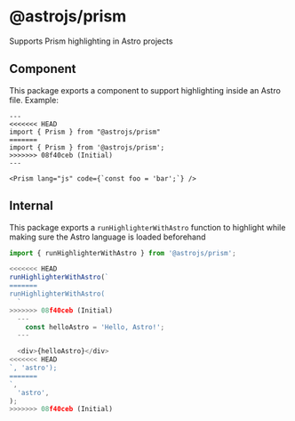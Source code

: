 # @astrojs/prism

Supports Prism highlighting in Astro projects

## Component

This package exports a component to support highlighting inside an Astro file. Example:

```astro
---
<<<<<<< HEAD
import { Prism } from "@astrojs/prism"
=======
import { Prism } from '@astrojs/prism';
>>>>>>> 08f40ceb (Initial)
---

<Prism lang="js" code={`const foo = 'bar';`} />
```

## Internal

This package exports a `runHighlighterWithAstro` function to highlight while making sure the Astro language is loaded beforehand

```typescript
import { runHighlighterWithAstro } from '@astrojs/prism';

<<<<<<< HEAD
runHighlighterWithAstro(`
=======
runHighlighterWithAstro(
  `
>>>>>>> 08f40ceb (Initial)
  ---
    const helloAstro = 'Hello, Astro!';
  ---

  <div>{helloAstro}</div>
<<<<<<< HEAD
`, 'astro');
=======
`,
  'astro',
);
>>>>>>> 08f40ceb (Initial)
```
